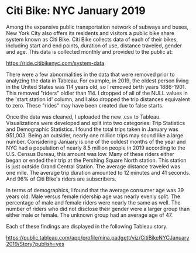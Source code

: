 # Citi Bike: NYC January 2019

Among the expansive public transportation network of subways and buses, New York City also offers its residents and visitors a public bike share system known as Citi Bike. Citi Bike collects data of each of their bikes, including start and end points, duration of use, distance traveled, gender and age. This data is collected monthly and provided to the public at:

https://ride.citibikenyc.com/system-data. 

There were a few abnormalities in the data that were removed prior to analyzing the data in Tableau. For example, in 2019, the oldest person living in the United States was 114 years old, so I removed birth years 1886-1901. This removed "riders" oldler than 114. I dropped of all of the NULL values in the 'start station id' column, and I also dropped the trip distances equivalent to zero. These "rides" may have been created due to false starts. 

Once the data was cleaned, I uploaded the new .csv to Tableau. Visualizations were developed and split into two categories: Trip Statistics and Demographic Statistics. I found the total trips taken in January was 951,003. Being an outsider, nearly one million trips may sound like a large number. Considering January is one of the coldest months of the year and NYC had a population of nearly 8.5 million people in 2019 according to the U.S. Census Bureau, this amount was low. Many of these riders either began or ended their trip at the Pershing Square North station. This station is just outside Grand Central Station. The average distance traveled was one mile. The average trip duration amounted to 12 minutes and 41 seconds. And 96% of Citi Bike's riders are subscribers. 

In terms of demographics, I found that the average consumer age was 39 years old. Male versus female ridership age was nearly evenly split. The percentage of male and female riders were nearly the same as well. The number of riders who did not disclose their gender were a larger group than either male or female. The unknown group had an average age of 47.

Each of these findings are displayed in the following Tableau story. 

https://public.tableau.com/app/profile/nina.padgett/viz/CitiBikeNYCJanuary2019/Story?publish=yes
